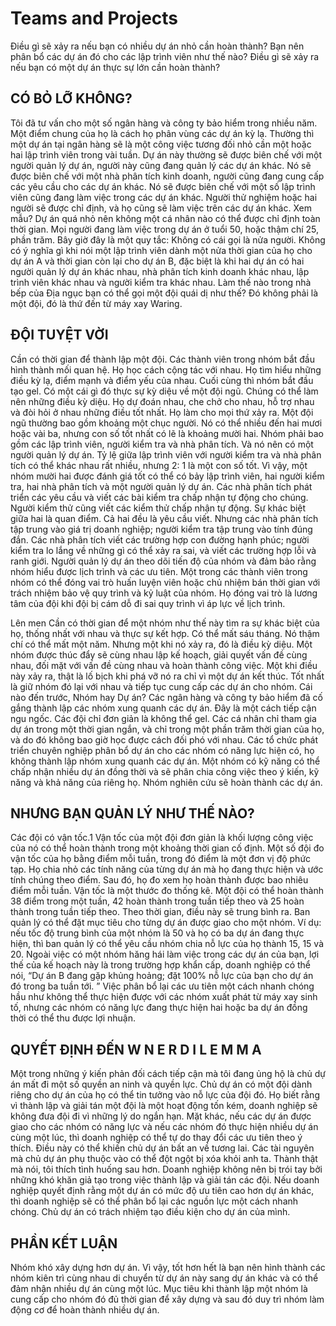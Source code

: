 # Teams and Projects
Điều gì sẽ xảy ra nếu bạn có nhiều dự án nhỏ cần hoàn thành? Bạn nên phân bổ các dự án đó cho các lập trình viên như thế nào? Điều gì sẽ xảy ra nếu bạn có một dự án thực sự lớn cần hoàn thành?
## CÓ BỎ LỠ KHÔNG?
Tôi đã tư vấn cho một số ngân hàng và công ty bảo hiểm trong nhiều năm. Một điểm chung của họ là cách họ phân vùng các dự án kỳ lạ.
Thường thì một dự án tại ngân hàng sẽ là một công việc tương đối nhỏ cần một hoặc hai lập trình viên trong vài tuần. Dự án này thường sẽ được biên chế với một người quản lý dự án, người này cũng đang quản lý các dự án khác. Nó sẽ được biên chế với một nhà phân tích kinh doanh, người cũng đang cung cấp các yêu cầu cho các dự án khác. Nó sẽ được biên chế với một số lập trình viên cũng đang làm việc trong các dự án khác. Người thử nghiệm hoặc
hai người sẽ được chỉ định, và họ cũng sẽ làm việc trên các dự án khác.
Xem mẫu? Dự án quá nhỏ nên không một cá nhân nào có thể được chỉ định toàn thời gian. Mọi người đang làm việc trong dự án ở tuổi 50, hoặc thậm chí 25,
phần trăm.
Bây giờ đây là một quy tắc: Không có cái gọi là nửa người.
Không có ý nghĩa gì khi nói một lập trình viên dành một nửa thời gian của họ cho dự án A và thời gian còn lại cho dự án B, đặc biệt là khi hai dự án có hai người quản lý dự án khác nhau, nhà phân tích kinh doanh khác nhau, lập trình viên khác nhau và người kiểm tra khác nhau. Làm thế nào trong nhà bếp của Địa ngục bạn có thể gọi một đội quái dị như thế? Đó không phải là một đội, đó là thứ đến từ máy xay Waring.
##  ĐỘI TUYỆT VỜI
Cần có thời gian để thành lập một đội. Các thành viên trong nhóm bắt đầu hình thành mối quan hệ. Họ học cách cộng tác với nhau. Họ tìm hiểu những điều kỳ lạ, điểm mạnh và điểm yếu của nhau. Cuối cùng thì nhóm bắt đầu tạo gel.
Có một cái gì đó thực sự kỳ diệu về một đội ngũ. Chúng có thể làm nên những điều kỳ diệu. Họ dự đoán nhau, che chở cho nhau, hỗ trợ nhau và đòi hỏi ở nhau những điều tốt nhất. Họ làm cho mọi thứ xảy ra. Một đội ngũ thường bao gồm khoảng một chục người. Nó có thể nhiều đến hai mươi hoặc vài ba, nhưng con số tốt nhất có lẽ là khoảng mười hai. Nhóm phải bao gồm các lập trình viên, người kiểm tra và nhà phân tích. Và nó nên có một người quản lý dự án.
Tỷ lệ giữa lập trình viên với người kiểm tra và nhà phân tích có thể khác nhau rất nhiều, nhưng 2: 1 là một con số tốt. Vì vậy, một nhóm mười hai được đánh giá tốt có thể có bảy lập trình viên, hai người kiểm tra, hai nhà phân tích và một người quản lý dự án.
Các nhà phân tích phát triển các yêu cầu và viết các bài kiểm tra chấp nhận tự động cho chúng. Người kiểm thử cũng viết các kiểm thử chấp nhận tự động. Sự khác biệt giữa hai là quan điểm. Cả hai đều là yêu cầu viết. Nhưng các nhà phân tích tập trung vào giá trị doanh nghiệp; người kiểm tra tập trung vào tính đúng đắn. Các nhà phân tích viết các trường hợp con đường hạnh phúc;
người kiểm tra lo lắng về những gì có thể xảy ra sai, và viết các trường hợp lỗi và ranh giới.
Người quản lý dự án theo dõi tiến độ của nhóm và đảm bảo rằng nhóm hiểu được lịch trình và các ưu tiên.
Một trong các thành viên trong nhóm có thể đóng vai trò huấn luyện viên hoặc chủ nhiệm bán thời gian với trách nhiệm bảo vệ quy trình và kỷ luật của nhóm. Họ đóng vai trò là lương tâm của đội khi đội bị cám dỗ đi sai quy trình vì áp lực về lịch trình.

Lên men
Cần có thời gian để một nhóm như thế này tìm ra sự khác biệt của họ, thống nhất với nhau và thực sự kết hợp. Có thể mất sáu tháng. Nó thậm chí có thể mất một năm. Nhưng một khi nó xảy ra, đó là điều kỳ diệu. Một nhóm được thúc đẩy sẽ cùng nhau lập kế hoạch, giải quyết vấn đề cùng nhau, đối mặt với vấn đề cùng nhau và hoàn thành công việc.
Một khi điều này xảy ra, thật là lố bịch khi phá vỡ nó ra chỉ vì một dự án kết thúc. Tốt nhất là giữ nhóm đó lại với nhau và tiếp tục cung cấp các dự án cho nhóm.
Cái nào đến trước, Nhóm hay Dự án?
Các ngân hàng và công ty bảo hiểm đã cố gắng thành lập các nhóm xung quanh các dự án. Đây là một cách tiếp cận ngu ngốc. Các đội chỉ đơn giản là không thể gel. Các cá nhân chỉ tham gia dự án trong một thời gian ngắn, và chỉ trong một phần trăm thời gian của họ, và do đó không bao giờ học được cách đối phó với nhau.
Các tổ chức phát triển chuyên nghiệp phân bổ dự án cho các nhóm có năng lực hiện có, họ không thành lập nhóm xung quanh các dự án. Một nhóm có kỹ năng có thể chấp nhận nhiều dự án đồng thời và sẽ phân chia công việc theo ý kiến, kỹ năng và khả năng của riêng họ. Nhóm nghiên cứu sẽ hoàn thành các dự án.
## NHƯNG BẠN QUẢN LÝ NHƯ THẾ NÀO?
Các đội có vận tốc.1 Vận tốc của một đội đơn giản là khối lượng công việc của nó
có thể hoàn thành trong một khoảng thời gian cố định. Một số đội đo vận tốc của họ bằng điểm mỗi tuần, trong đó điểm là một đơn vị độ phức tạp. Họ chia nhỏ các tính năng của từng dự án mà họ đang thực hiện và ước tính chúng theo điểm. Sau đó, họ đo xem họ hoàn thành được bao nhiêu điểm mỗi tuần.
Vận tốc là một thước đo thống kê. Một đội có thể hoàn thành 38 điểm trong một tuần, 42 hoàn thành trong tuần tiếp theo và 25 hoàn thành trong tuần tiếp theo. Theo thời gian, điều này sẽ trung bình ra.
Ban quản lý có thể đặt mục tiêu cho từng dự án được giao cho một nhóm. Ví dụ: nếu tốc độ trung bình của một nhóm là 50 và họ có ba dự án đang thực hiện, thì ban quản lý có thể yêu cầu nhóm chia nỗ lực của họ thành 15, 15 và 20.
Ngoài việc có một nhóm hăng hái làm việc trong các dự án của bạn, lợi thế của kế hoạch này là trong trường hợp khẩn cấp, doanh nghiệp có thể nói, “Dự án B đang gặp khủng hoảng; đặt 100% nỗ lực của bạn cho dự án đó trong ba tuần tới. ”
Việc phân bổ lại các ưu tiên một cách nhanh chóng hầu như không thể thực hiện được với các nhóm xuất phát từ máy xay sinh tố, nhưng các nhóm có năng lực đang thực hiện hai hoặc ba dự án đồng thời có thể thu được lợi nhuận.
## QUYẾT ĐỊNH ĐẾN W N E R D I L E M M A
Một trong những ý kiến ​​phản đối cách tiếp cận mà tôi đang ủng hộ là chủ dự án mất đi một số quyền an ninh và quyền lực. Chủ dự án có một đội dành riêng cho dự án của họ có thể tin tưởng vào nỗ lực của đội đó. Họ biết rằng vì thành lập và giải tán một đội là một hoạt động tốn kém, doanh nghiệp sẽ không đưa đội đi vì những lý do ngắn hạn.
Mặt khác, nếu các dự án được giao cho các nhóm có năng lực và nếu các nhóm đó thực hiện nhiều dự án cùng một lúc, thì doanh nghiệp có thể tự do thay đổi các ưu tiên theo ý thích. Điều này có thể khiến chủ dự án bất an về tương lai. Các tài nguyên mà chủ dự án phụ thuộc vào có thể đột ngột bị xóa khỏi anh ta.
Thành thật mà nói, tôi thích tình huống sau hơn. Doanh nghiệp không nên bị trói tay bởi những khó khăn giả tạo trong việc thành lập và giải tán các đội. Nếu doanh nghiệp quyết định rằng một dự án có mức độ ưu tiên cao hơn dự án khác, thì doanh nghiệp sẽ có thể phân bổ lại các nguồn lực một cách nhanh chóng. Chủ dự án có trách nhiệm tạo điều kiện cho dự án của mình.
## PHẦN KẾT LUẬN
Nhóm khó xây dựng hơn dự án. Vì vậy, tốt hơn hết là bạn nên hình thành các nhóm kiên trì cùng nhau di chuyển từ dự án này sang dự án khác và có thể đảm nhận nhiều dự án cùng một lúc. Mục tiêu khi thành lập một nhóm là cung cấp cho nhóm đó đủ thời gian để xây dựng và sau đó duy trì nhóm làm động cơ để hoàn thành nhiều dự án.